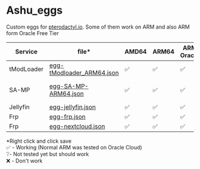 # Ashu_eggs
Custom eggs for [pterodactyl.io](https://pterodactyl.io). 
Some of them work on ARM and also ARM form Oracle Free Tier

| Service | file* | AMD64 | ARM64 | ARM Oracle | More info |
|--|--|--|--|--|--|
| tModLoader | [egg-tModloader_ARM64.json](https://github.com/Ashu11-A/Ashu_eggs/raw/main/egg-tModloader_ARM64.json) | ✅ | ✅ | ✅ |Rodando nativamente
| SA-MP | [egg-SA-MP-ARM64.json](https://github.com/Ashu11-A/Ashu_eggs/raw/main/egg-SA-MP-ARM64.json) | ✅ | ✅ | ✅ |Emulado no ARM com Box86
| Jellyfin | [egg-jellyfin.json](https://github.com/Ashu11-A/Ashu_eggs/blob/main/egg-jellyfin.json) | ✅ | ✅ | ✅ |
| Frp | [egg-frp.json](https://github.com/Ashu11-A/Ashu_eggs/blob/main/egg-frp.json) | ✅ | ✅ | ✅ |
| Frp | [egg-nextcloud.json](https://github.com/Ashu11-A/Ashu_eggs/blob/main/egg-nextcloud.json) | ✅ | ✅ | ✅ |

*Right click and click save  
✅ - Working (Normal ARM was tested on Oracle Cloud)  
❔- Not tested yet but should work  
❌ - Don't work 
